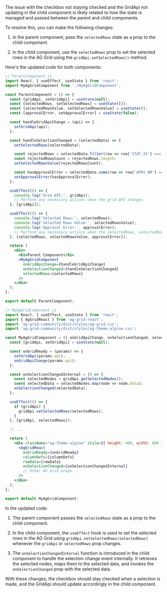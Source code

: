 The issue with the checkbox not staying checked and the GridApi not updating in the child component is likely related to how the state is managed and passed between the parent and child components.

To resolve this, you can make the following changes:

1. In the parent component, pass the `selectedRows` state as a prop to the child component.

2. In the child component, use the `selectedRows` prop to set the selected rows in the AG Grid using the `gridApi.setSelectedRows()` method.

Here's the updated code for both components:

```jsx
// ParentComponent.js
import React, { useEffect, useState } from 'react';
import MyAgGridComponent from './MyAgGridComponent';

const ParentComponent = () => {
  const [gridApi, setGridApi] = useState(null);
  const [selectedRows, setSelectedRows] = useState([]);
  const [selectedRowsValue, setSelectedRowsValue] = useState(0);
  const [approvalError, setApprovalError] = useState(false);

  const handleGridApiChange = (api) => {
    setGridApi(api);
  };

  const handleSelectionChanged = (selectedData) => {
    setSelectedRows(selectedData);

    const rejectedRows = selectedData.filter(row => row['STAT_IX'] === 'STATUS.REJECTED');
    const rejectedRowsCount = rejectedRows.length;
    setSelectedRowsValue(rejectedRowsCount);

    const hasApprovalError = selectedData.some(row => row['APRV_NM'] === null);
    setApprovalError(hasApprovalError);
  };

  useEffect(() => {
    console.log('Grid API:', gridApi);
    // Perform any necessary actions when the grid API changes
  }, [gridApi]);

  useEffect(() => {
    console.log('Selected Rows:', selectedRows);
    console.log('Selected Rows Value:', selectedRowsValue);
    console.log('Approval Error:', approvalError);
    // Perform any necessary actions when the selectedRows, selectedRowsValue, or approvalError change
  }, [selectedRows, selectedRowsValue, approvalError]);

  return (
    <div>
      <h1>Parent Component</h1>
      <MyAgGridComponent
        onGridApiChange={handleGridApiChange}
        onSelectionChanged={handleSelectionChanged}
        selectedRows={selectedRows}
      />
    </div>
  );
};

export default ParentComponent;
```

```jsx
// MyAgGridComponent.js
import React, { useEffect, useState } from 'react';
import { AgGridReact } from 'ag-grid-react';
import 'ag-grid-community/dist/styles/ag-grid.css';
import 'ag-grid-community/dist/styles/ag-theme-alpine.css';

const MyAgGridComponent = ({ onGridApiChange, onSelectionChanged, selectedRows, ...props }) => {
  const [gridApi, setGridApi] = useState(null);

  const onGridReady = (params) => {
    setGridApi(params.api);
    onGridApiChange(params.api);
  };

  const onSelectionChangedInternal = () => {
    const selectedNodes = gridApi.getSelectedNodes();
    const selectedData = selectedNodes.map(node => node.data);
    onSelectionChanged(selectedData);
  };

  useEffect(() => {
    if (gridApi) {
      gridApi.setSelectedRows(selectedRows);
    }
  }, [gridApi, selectedRows]);

  // ...

  return (
    <div className="ag-theme-alpine" style={{ height: 400, width: 600 }}>
      <AgGridReact
        onGridReady={onGridReady}
        columnDefs={columnDefs}
        rowData={rowData}
        onSelectionChanged={onSelectionChangedInternal}
        // Other AG Grid props...
      />
    </div>
  );
};

export default MyAgGridComponent;
```

In the updated code:

1. The parent component passes the `selectedRows` state as a prop to the child component.

2. In the child component, the `useEffect` hook is used to set the selected rows in the AG Grid using `gridApi.setSelectedRows(selectedRows)` whenever the `gridApi` or `selectedRows` prop changes.

3. The `onSelectionChangedInternal` function is introduced in the child component to handle the selection change event internally. It retrieves the selected nodes, maps them to the selected data, and invokes the `onSelectionChanged` prop with the selected data.

With these changes, the checkbox should stay checked when a selection is made, and the GridApi should update accordingly in the child component.
